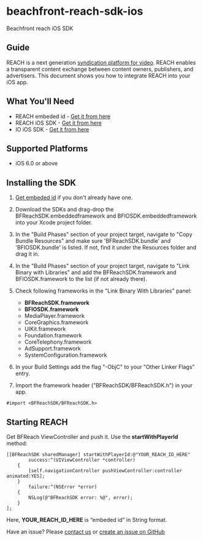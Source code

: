 # beachfront-reach-sdk-ios
Beachfront reach iOS SDK

## Guide

REACH is a next generation [syndication platform for video](http://www.beachfrontreach.com/). REACH enables a transparent content exchange between content owners, publishers, and advertisers. This document shows you how to integrate REACH into your iOS app.

## What You'll Need

* REACH embeded id - [Get it from here](http://www.beachfrontreach.com/)
* REACH iOS SDK - [Get it from here](https://github.com/beachfront/beachfront-reach-sdk-ios/tree/master/BFReachSDK.embeddedframework)
* IO iOS SDK - [Get it from here](https://github.com/beachfront/beachfront-io-ios-sdk)

## Supported Platforms
* iOS 6.0 or above

## Installing the SDK
1. [Get embeded id](http://www.beachfrontreach.com/) if you don't already have one.
2. Download the SDKs and drag-drop the BFReachSDK.embeddedframework and BFIOSDK.embeddedframework into your Xcode project folder. 
3. In the "Build Phases" section of your project target, navigate to "Copy Bundle Resources" and make sure 'BFReachSDK.bundle' and 'BFIOSDK.bundle' is listed. If not, find it under the Resources folder and drag it in.
4. In the "Build Phases" section of your project target, navigate to "Link Binary with Libraries" and add the BFReachSDK.framework and BFIOSDK.framework to the list (if not already there).
5. Check following frameworks in the "Link Binary With Libraries" panel:
	- **BFReachSDK.framework**
	- **BFIOSDK.framework**
	- MediaPlayer.framework
	- CoreGraphics.framework
	- UIKit.framework
	- Foundation.framework
	- CoreTelephony.framework
	- AdSupport.framework
	- SystemConfiguration.framework

6. In your Build Settings add the flag "-ObjC" to your "Other Linker Flags" entry.
7. Import the framework header ("BFReachSDK/BFReachSDK.h") in your app.
```
#import <BFReachSDK/BFReachSDK.h>
```

## Starting REACH
Get BFReach ViewController and push it. Use the **startWithPlayerId** method:

```
[[BFReachSDK sharedManager] startWithPlayerId:@"YOUR_REACH_ID_HERE" 
	    success:^(UIViewController *controller)
	{
	    [self.navigationController pushViewController:controller animated:YES]; 
    }
        failure:^(NSError *error)
    {
	    NSLog(@"BFReachSDK error: %@", error);
	}
];
```

Here, **YOUR_REACH_ID_HERE** is “embeded id” in String format.


Have an issue? Please [contact us](mailto:udit@beachfrontmedia.com) or [create an issue on GitHub](https://github.com/beachfront/beachfront-reach-sdk-ios/issues)
